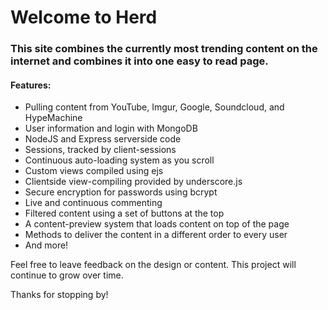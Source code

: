 # Welcome to Herd
### This site combines the currently most trending content on the internet and combines it into one easy to read page.

#### Features:
* Pulling content from YouTube, Imgur, Google, Soundcloud, and HypeMachine
* User information and login with MongoDB
* NodeJS and Express serverside code
* Sessions, tracked by client-sessions
* Continuous auto-loading system as you scroll
* Custom views compiled using ejs
* Clientside view-compiling provided by underscore.js
* Secure encryption for passwords using bcrypt
* Live and continuous commenting
* Filtered content using a set of buttons at the top
* A content-preview system that loads content on top of the page
* Methods to deliver the content in a different order to every user
* And more!

Feel free to leave feedback on the design or content. This project will continue to grow over time.

Thanks for stopping by!